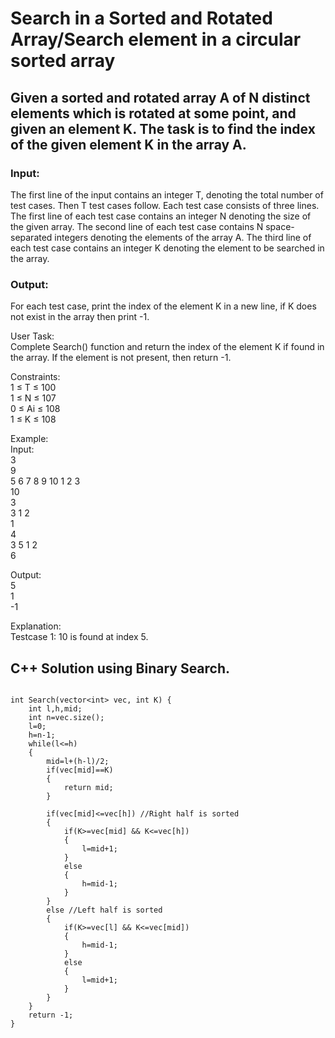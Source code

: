 # Search in a Sorted and Rotated Array/Search element in a circular sorted array

## Given a sorted and rotated array A of N distinct elements which is rotated at some point, and given an element K. The task is to find the index of the given element K in the array A.

### Input:<br>
The first line of the input contains an integer T, denoting the total number of test cases. Then T test cases follow. Each test case consists of three lines. The first line of each test case contains an integer N denoting the size of the given array. The second line of each test case contains N space-separated integers denoting the elements of the array A. The third line of each test case contains an integer K denoting the element to be searched in the array.

### Output:<br>
For each test case, print the index of the element K in a new line, if K does not exist in the array then print -1.

User Task:<br>
Complete Search() function and return the index of the element K if found in the array. If the element is not present, then return -1.

Constraints:<br>
1 ≤ T ≤ 100<br>
1 ≤ N ≤ 107<br>
0 ≤ Ai ≤ 108<br>
1 ≤ K ≤ 108<br>

Example:<br>
Input:<br>
3<br>
9<br>
5 6 7 8 9 10 1 2 3<br>
10<br>
3<br>
3 1 2<br>
1<br>
4<br>
3 5 1 2<br>
6<br>

Output:<br>
5<br>
1<br>
-1<br>

Explanation:<br>
Testcase 1: 10 is found at index 5.


## C++ Solution using Binary Search.

```

int Search(vector<int> vec, int K) {
    int l,h,mid;
    int n=vec.size();
    l=0;
    h=n-1;
    while(l<=h)
    {
        mid=l+(h-l)/2;
        if(vec[mid]==K)
        {
            return mid;
        }
        
        if(vec[mid]<=vec[h]) //Right half is sorted
        {
            if(K>=vec[mid] && K<=vec[h])
            {
                l=mid+1;
            }
            else
            {
                h=mid-1;
            }
        }
        else //Left half is sorted
        {
            if(K>=vec[l] && K<=vec[mid])
            {
                h=mid-1;
            }
            else
            {
                l=mid+1;
            }
        }
    }
    return -1;
}

```
